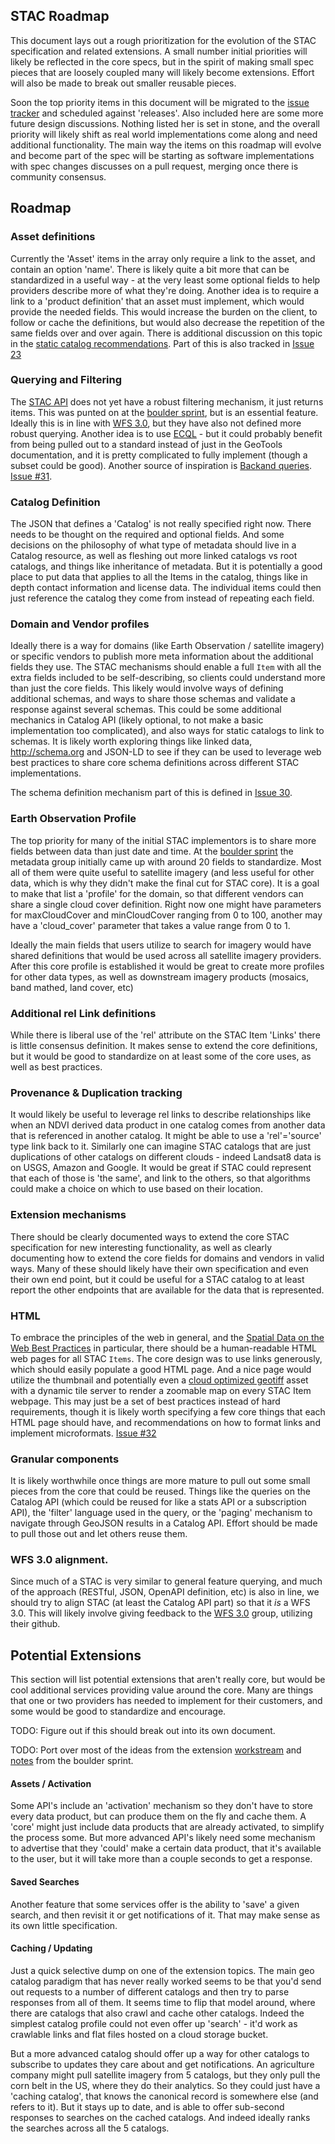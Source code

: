 
## STAC Roadmap

This document lays out a rough prioritization for the evolution of the STAC specification and related extensions.
A small number initial priorities will likely be reflected in the core specs, but in the spirit of making small
spec pieces that are loosely coupled many will likely become extensions. Effort will also be made to break out
smaller reusable pieces.

Soon the top priority items in this document will be migrated to the [issue tracker](https://github.com/radiantearth/stac-spec/issues)
and scheduled against 'releases'. Also included here are some more future design discussions. Nothing listed her is set in stone, and
the overall priority will likely shift as real world implementations come along and need additional functionality. The main
way the items on this roadmap will evolve and become part of the spec will be starting as software implementations with 
spec changes discusses on a pull request, merging once there is community consensus.

## Roadmap

### Asset definitions

Currently the 'Asset' items in the array only require a link to the asset, and contain an option 'name'. There is likely
quite a bit more that can be standardized in a useful way - at the very least some optional fields to help providers
describe more of what they're doing. Another idea is to require a link to a 'product definition' that an asset must
implement, which would provide the needed fields. This would increase the burden on the client, to follow or cache
the definitions, but would also decrease the repetition of the same fields over and over again. There is additional
discussion on this topic in the [static catalog recommendations](static-catalog/static-recommendations.md#asset-definition).
Part of this is also tracked in [Issue 23](https://github.com/radiantearth/stac-spec/issues/23)

### Querying and Filtering

The [STAC API](api-spec/) does not yet have a robust filtering mechanism, it just returns items. This was punted on
at the [boulder sprint](http://github.com/radiantearth/boulder-sprint), but is an essential feature. Ideally this is
in line with [WFS 3.0](https://github.com/opengeospatial/WFS_FES), but they have also not defined more robust querying.
Another idea is to use [ECQL](http://docs.geoserver.org/latest/en/user/filter/ecql_reference.html) - but it could
probably benefit from being pulled out to a standard instead of just in the GeoTools documentation, and it is pretty
complicated to fully implement (though a subset could be good). Another source of inspiration is 
[Backand queries](http://backand-docs.readthedocs.io/en/latest/apidocs/nosql_query_language/index.html). 
[Issue #31](https://github.com/radiantearth/stac-spec/issues/31).

### Catalog Definition

The JSON that defines a 'Catalog' is not really specified right now. There needs to be thought on the required
and optional fields. And some decisions on the philosophy of what type of metadata should live in a Catalog
resource, as well as fleshing out more linked catalogs vs root catalogs, and things like inheritance of metadata. But
it is potentially a good place to put data that applies to all the Items in the catalog, things like in depth
contact information and license data. The individual items could then just reference the catalog they come 
from instead of repeating each field.

### Domain and Vendor profiles

Ideally there is a way for domains (like Earth Observation / satellite imagery) or specific vendors to publish
more meta information about the additional fields they use. The STAC mechanisms should enable a full `Item` with
all the extra fields included to be self-describing, so clients could understand more than just the core fields.
This likely would involve ways of defining additional schemas, and ways to share those schemas and validate a
response against several schemas. This could be some additional mechanics in Catalog API (likely optional, to
not make a basic implementation too complicated), and also ways for static catalogs to link to schemas. It is
likely worth exploring things like linked data, http://schema.org and JSON-LD to see if they can be used to
leverage web best practices to share core schema definitions across different STAC implementations.

The schema definition mechanism part of this is defined in [Issue 30](https://github.com/radiantearth/stac-spec/issues/30).

### Earth Observation Profile

The top priority for many of the initial STAC implementors is to share more fields between data than just
date and time. At the [boulder sprint](http://github.com/radiantearth/boulder-sprint) the metadata group
initially came up with around 20 fields to standardize. Most all of them were quite useful to satellite
imagery (and less useful for other data, which is why they didn't make the final cut for STAC core). It
is a goal to make that list a 'profile' for the domain, so that different vendors can share a single cloud
cover definition. Right now one might have parameters for maxCloudCover and minCloudCover ranging from 0 to 100, 
another may have a 'cloud_cover' parameter that takes a value range from 0 to 1.

Ideally the main fields that users utilize to search for imagery would have shared definitions that would be
used across all satellite imagery providers. After this core profile is established it would be great to
create more profiles for other data types, as well as downstream imagery products (mosaics, band mathed, 
land cover, etc)

### Additional rel Link definitions 

While there is liberal use of the 'rel' attribute on the STAC Item 'Links' there is little consensus definition.
It makes sense to extend the core definitions, but it would be good to standardize on at least some of the core
uses, as well as best practices. 

### Provenance & Duplication tracking

It would likely be useful to leverage rel links to describe relationships like when an NDVI derived data product
in one catalog comes from another data that is referenced in another catalog. It might be able to use a 'rel'='source'
type link back to it. Similarly one can imagine STAC catalogs that are just duplications of other catalogs on
different clouds - indeed Landsat8 data is on USGS, Amazon and Google. It would be great if STAC could represent
that each of those is 'the same', and link to the others, so that algorithms could make a choice on which to use
based on their location.

### Extension mechanisms

There should be clearly documented ways to extend the core STAC specification for new interesting functionality, as
well as clearly documenting how to extend the core fields for domains and vendors in valid ways. 
Many of these should likely have their own specification and even their own end point, but it could be useful for
a STAC catalog to at least report the other endpoints that are available for the data that is represented.

### HTML

To embrace the principles of the web in general, and the [Spatial Data on the Web Best Practices](https://w3c.github.io/sdw/bp/)
in particular, there should be a human-readable HTML web pages for all STAC `Items`. The core design was
to use links generously, which should easily populate a good HTML page. And a nice page would utilize the
thumbnail and potentially even a [cloud optimized geotiff](http://cogeo.org) asset with a dynamic tile
server to render a zoomable map on every STAC Item webpage. This may just be a set of best practices 
instead of hard requirements, though it is likely worth specifying a few core things that each HTML
page should have, and recommendations on how to format links and implement microformats. [Issue #32](https://github.com/radiantearth/stac-spec/issues/32)

### Granular components

It is likely worthwhile once things are more mature to pull out some small pieces from the core that could 
be reused. Things like the queries on the Catalog API (which could be reused for like a stats API or 
a subscription API), the 'filter' language used in the query, or the 'paging' mechanism to navigate through
GeoJSON results in a Catalog API. Effort should be made to pull those out and let others reuse them.

### WFS 3.0 alignment.

Since much of a STAC is very similar to general feature querying, and much of the approach (RESTful, JSON,
OpenAPI definition, etc) is also in line, we should try to align STAC (at least the Catalog API part) so 
that it *is* a WFS 3.0. This will likely involve giving feedback to the [WFS 3.0](https://github.com/opengeospatial/WFS_FES)
group, utilizing their github.

## Potential Extensions

This section will list potential extensions that aren't really core, but would be cool additional services providing
value around the core. Many are things that one or two providers has needed to implement for their customers, and some
would be good to standardize and encourage.

TODO: Figure out if this should break out into its own document.

TODO: Port over most of the ideas from the extension [workstream](https://github.com/radiantearth/boulder-sprint/blob/master/workstreams/extensions/extensions-overview.md#questions-to-discuss) and [notes](https://github.com/radiantearth/boulder-sprint/blob/master/workstreams/extensions/extensions-notes.md) from the boulder sprint.



#### Assets / Activation

Some API's include an 'activation' mechanism so they don't have to store every data product, but can produce them on the fly 
and cache them. A 'core' might just include data products that are already activated, to simplify the process some. But more 
advanced API's likely need some mechanism to advertise that they 'could' make a certain data product, that it's available to 
the user, but it will take more than a couple seconds to get a response.

#### Saved Searches

Another feature that some services offer is the ability to 'save' a given search, and then revisit it or get notifications of 
it. That may make sense as its own little specification.

#### Caching / Updating

Just a quick selective dump on one of the extension topics. The main geo catalog paradigm that has never really worked seems to be that you'd send out requests to a number of different catalogs and then try to parse responses from all of them. It seems time to flip that model around, where there are catalogs that also crawl and cache other catalogs. Indeed the simplest catalog profile could not even offer up 'search' - it'd work as crawlable links and flat files hosted on a cloud storage bucket. 

But a more advanced catalog should offer up a way for other catalogs to subscribe to updates they care about and get notifications. An agriculture company might pull satellite imagery from 5 catalogs, but they only pull the corn belt in the US, where they do their analytics. So they could just have a 'caching catalog', that knows the canonical record is somewhere else (and refers to it). But it stays up to date, and is able to offer sub-second responses to searches on the cached catalogs. And indeed ideally ranks the searches across all the 5 catalogs.
